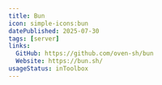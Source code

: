 ```yaml
---
title: Bun
icon: simple-icons:bun
datePublished: 2025-07-30
tags: [server]
links:
  GitHub: https://github.com/oven-sh/bun
  Website: https://bun.sh/
usageStatus: inToolbox
---
```


